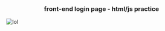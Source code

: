
<h3 style="text-align: center;">front-end login page - html/js practice</h3> 


![lol](https://i.imgur.com/GVVIcdV.png)
  
